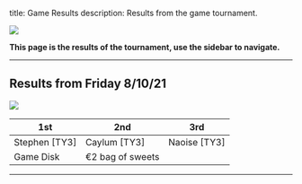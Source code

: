 title: Game Results
description: Results from the game tournament.

![](https://fontmeme.com/permalink/211008/155aaebc2dec9352abec07beeb5c772c.png)

**This page is the results of the tournament, use the sidebar to navigate.**

---

## Results from Friday 8/10/21

![](https://images-wixmp-ed30a86b8c4ca887773594c2.wixmp.com/f/7dcc32e8-a46e-45c0-8e12-037ed80431be/da9j6t0-84e5e946-969e-491e-82fe-10fc31e8ebb6.png?token=eyJ0eXAiOiJKV1QiLCJhbGciOiJIUzI1NiJ9.eyJzdWIiOiJ1cm46YXBwOjdlMGQxODg5ODIyNjQzNzNhNWYwZDQxNWVhMGQyNmUwIiwiaXNzIjoidXJuOmFwcDo3ZTBkMTg4OTgyMjY0MzczYTVmMGQ0MTVlYTBkMjZlMCIsIm9iaiI6W1t7InBhdGgiOiJcL2ZcLzdkY2MzMmU4LWE0NmUtNDVjMC04ZTEyLTAzN2VkODA0MzFiZVwvZGE5ajZ0MC04NGU1ZTk0Ni05NjllLTQ5MWUtODJmZS0xMGZjMzFlOGViYjYucG5nIn1dXSwiYXVkIjpbInVybjpzZXJ2aWNlOmZpbGUuZG93bmxvYWQiXX0.Qq5uJdH1msfSB74gXDwI5U08Y9zfxUK3LTE_uchfpnw)

| 1st | 2nd | 3rd |
| --- | --- | --- |
| Stephen [TY3] | Caylum [TY3] | Naoise [TY3] |
| Game Disk | €2 bag of sweets |  |


 ---

